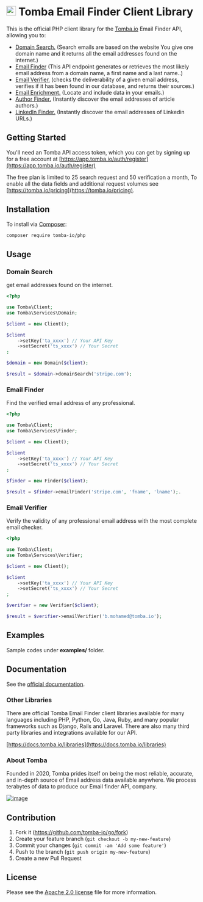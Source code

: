 # [<img src="https://tomba.io/logo.svg" alt="Tomba" width="25"/>](https://tomba.io/) Tomba Email Finder Client Library

This is the official PHP client library for the [Tomba.io](https://tomba.io.io) Email Finder API,
allowing you to:

-   [Domain Search.](https://tomba.io/domain-search) (Search emails are based on the website You give one domain name and it returns all the email addresses found on the internet.)
-   [Email Finder](https://tomba.io/email-finder) (This API endpoint generates or retrieves the most likely email address from a domain name, a first name and a last name..)
-   [Email Verifier.](https://tomba.io/email-verifier) (checks the deliverability of a given email address, verifies if it has been found in our database, and returns their sources.)
-   [Email Enrichment.](https://tomba.io/enrichment) (Locate and include data in your emails.)
-   [Author Finder.](https://tomba.io/author-finder) (Instantly discover the email addresses of article authors.)
-   [LinkedIn Finder.](https://tomba.io/linkedin-finder) (Instantly discover the email addresses of Linkedin URLs.)

## Getting Started

You'll need an Tomba API access token, which you can get by signing up for a free account at [https://app.tomba.io/auth/register](https://app.tomba.io/auth/register)

The free plan is limited to 25 search request and 50 verification a month, To enable all the data fields and additional request volumes see [https://tomba.io/pricing](https://tomba.io/pricing).

## Installation

To install via [Composer](http://getcomposer.org/):

```bash
composer require tomba-io/php
```

## Usage

### Domain Search

get email addresses found on the internet.

```php
<?php

use Tomba\Client;
use Tomba\Services\Domain;

$client = new Client();

$client
    ->setKey('ta_xxxx') // Your API Key
    ->setSecret('ts_xxxx') // Your Secret
;

$domain = new Domain($client);

$result = $domain->domainSearch('stripe.com');
```

### Email Finder

Find the verified email address of any professional.

```php
<?php

use Tomba\Client;
use Tomba\Services\Finder;

$client = new Client();

$client
    ->setKey('ta_xxxx') // Your API Key
    ->setSecret('ts_xxxx') // Your Secret
;

$finder = new Finder($client);

$result = $finder->emailFinder('stripe.com', 'fname', 'lname');.
```

### Email Verifier

Verify the validity of any professional email address with the most complete email checker.

```php
<?php

use Tomba\Client;
use Tomba\Services\Verifier;

$client = new Client();

$client
    ->setKey('ta_xxxx') // Your API Key
    ->setSecret('ts_xxxx') // Your Secret
;

$verifier = new Verifier($client);

$result = $verifier->emailVerifier('b.mohamed@tomba.io');
```

## Examples

Sample codes under **examples/** folder.

## Documentation

See the [official documentation](https://docs.tomba.io/introduction).

### Other Libraries

There are official Tomba Email Finder client libraries available for many languages including PHP, Python, Go, Java, Ruby, and many popular frameworks such as Django, Rails and Laravel. There are also many third party libraries and integrations available for our API.

[https://docs.tomba.io/libraries](https://docs.tomba.io/libraries)

### About Tomba

Founded in 2020, Tomba prides itself on being the most reliable, accurate, and in-depth source of Email address data available anywhere. We process terabytes of data to produce our Email finder API, company.

[![image](https://avatars.githubusercontent.com/u/67979591?s=200&v=4)](https://tomba.io/)

## Contribution

1. Fork it (<https://github.com/tomba-io/go/fork>)
2. Create your feature branch (`git checkout -b my-new-feature`)
3. Commit your changes (`git commit -am 'Add some feature'`)
4. Push to the branch (`git push origin my-new-feature`)
5. Create a new Pull Request

## License

Please see the [Apache 2.0 license](http://www.apache.org/licenses/LICENSE-2.0.html) file for more information.
